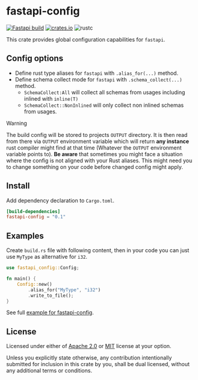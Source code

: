 # fastapi-config

[![Fastapi build](https://github.com/nxpkg/fastapi/actions/workflows/build.yaml/badge.svg)](https://github.com/nxpkg/fastapi/actions/workflows/build.yaml)
[![crates.io](https://img.shields.io/crates/v/fastapi-config.svg?label=crates.io&color=orange&logo=rust)](https://crates.io/crates/fastapi-config)
![rustc](https://img.shields.io/static/v1?label=rustc&message=1.75&color=orange&logo=rust)

This crate provides global configuration capabilities for `fastapi`.

## Config options

* Define rust type aliases for `fastapi` with `.alias_for(...)` method.
* Define schema collect mode for `fastapi` with `.schema_collect(...)` method.
  * `SchemaCollect:All` will collect all schemas from usages including inlined with `inline(T)`
  * `SchemaCollect::NonInlined` will only collect non inlined schemas from usages.

> [!WARNING]
> The build config will be stored to projects `OUTPUT` directory. It is then read from there via `OUTPUT` environment
> variable which will return **any instance** rust compiler might find at that time (Whatever the `OUTPUT` environment variable points to).
> **Be aware** that sometimes you might face a situation where the config is not aligned with your Rust aliases. 
> This might need you to change something on your code before changed config might apply.

## Install

Add dependency declaration to `Cargo.toml`.

```toml
[build-dependencies]
fastapi-config = "0.1"
```

## Examples

Create `build.rs` file with following content, then in your code you can just use `MyType` as 
alternative for `i32`.

```rust
use fastapi_config::Config;

fn main() {
    Config::new()
        .alias_for("MyType", "i32")
        .write_to_file();
}
```

See full [example for fastapi-config](../examples/fastapi-config-test/).

## License

Licensed under either of [Apache 2.0](LICENSE-APACHE) or [MIT](LICENSE-MIT) license at your option.

Unless you explicitly state otherwise, any contribution intentionally submitted for inclusion in this crate
by you, shall be dual licensed, without any additional terms or conditions.
